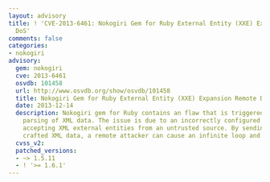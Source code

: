```yaml
---
layout: advisory
title: ! 'CVE-2013-6461: Nokogiri Gem for Ruby External Entity (XXE) Expansion Remote
  DoS'
comments: false
categories:
- nokogiri
advisory:
  gem: nokogiri
  cve: 2013-6461
  osvdb: 101458
  url: http://www.osvdb.org/show/osvdb/101458
  title: Nokogiri Gem for Ruby External Entity (XXE) Expansion Remote DoS
  date: 2013-12-14
  description: Nokogiri gem for Ruby contains an flaw that is triggered during the
    parsing of XML data. The issue is due to an incorrectly configured XML parser
    accepting XML external entities from an untrusted source. By sending specially
    crafted XML data, a remote attacker can cause an infinite loop and crash the program.
  cvss_v2: 
  patched_versions:
  - ~> 1.5.11
  - ! '>= 1.6.1'
---
```

